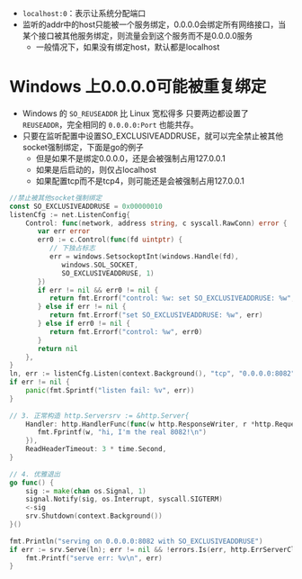 - `localhost:0`：表示让系统分配端口
- 监听的addr中的host只能被一个服务绑定，0.0.0.0会绑定所有网络接口，当某个接口被其他服务绑定，则流量会到这个服务而不是0.0.0.0服务
	- 一般情况下，如果没有绑定host，默认都是localhost
# Windows 上0.0.0.0可能被重复绑定
- Windows 的 `SO_REUSEADDR` 比 Linux 宽松得多
    只要两边都设置了 `REUSEADDR`，完全相同的 `0.0.0.0:Port` 也能共存。
- 只要在监听配置中设置SO_EXCLUSIVEADDRUSE，就可以完全禁止被其他socket强制绑定，下面是go的例子
	- 但是如果不是绑定0.0.0.0，还是会被强制占用127.0.0.1
	- 如果是后启动的，则仅占localhost
	- 如果配置tcp而不是tcp4，则可能还是会被强制占用127.0.0.1
```go
//禁止被其他socket强制绑定  
const SO_EXCLUSIVEADDRUSE = 0x00000010  
listenCfg := net.ListenConfig{  
    Control: func(network, address string, c syscall.RawConn) error {  
       var err error  
       err0 := c.Control(func(fd uintptr) {  
          // 下独占标志  
          err = windows.SetsockoptInt(windows.Handle(fd),  
             windows.SOL_SOCKET,  
             SO_EXCLUSIVEADDRUSE, 1)  
       })  
       if err != nil && err0 != nil {  
          return fmt.Errorf("control: %w: set SO_EXCLUSIVEADDRUSE: %w", err0, err)  
       } else if err != nil {  
          return fmt.Errorf("set SO_EXCLUSIVEADDRUSE: %w", err)  
       } else if err0 != nil {  
          return fmt.Errorf("control: %w", err0)  
       }  
       return nil  
    },  
}  
ln, err := listenCfg.Listen(context.Background(), "tcp", "0.0.0.0:8082")  
if err != nil {  
    panic(fmt.Sprintf("listen fail: %v", err))  
}  
  
// 3. 正常构造 http.Serversrv := &http.Server{  
    Handler: http.HandlerFunc(func(w http.ResponseWriter, r *http.Request) {  
       fmt.Fprintf(w, "hi, I'm the real 8082!\n")  
    }),  
    ReadHeaderTimeout: 3 * time.Second,  
}  
  
// 4. 优雅退出  
go func() {  
    sig := make(chan os.Signal, 1)  
    signal.Notify(sig, os.Interrupt, syscall.SIGTERM)  
    <-sig  
    srv.Shutdown(context.Background())  
}()  
  
fmt.Println("serving on 0.0.0.0:8082 with SO_EXCLUSIVEADDRUSE")  
if err := srv.Serve(ln); err != nil && !errors.Is(err, http.ErrServerClosed) {  
    fmt.Printf("serve err: %v\n", err)  
}
```
